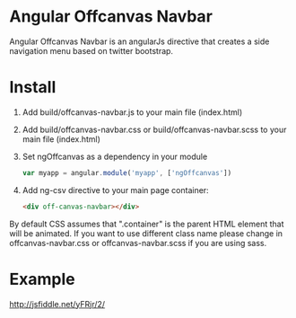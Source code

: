 Angular Offcanvas Navbar
========================

Angular Offcanvas Navbar is an angularJs directive that creates a side navigation menu based on twitter bootstrap. 

Install
========================

1. Add build/offcanvas-navbar.js to your main file (index.html)
2. Add build/offcanvas-navbar.css or build/offcanvas-navbar.scss to your main file (index.html)
2. Set ngOffcanvas as a dependency in your module

	```javascript
	var myapp = angular.module('myapp', ['ngOffcanvas'])
	```	
	
3. Add ng-csv directive to your main page container:

	```html
	<div off-canvas-navbar></div>
	```	
	
By default CSS assumes that ".container" is the parent HTML element that will be animated. If you want to use different class name please change in offcanvas-navbar.css or offcanvas-navbar.scss if you are using sass.

Example
========================
http://jsfiddle.net/yFRjr/2/

